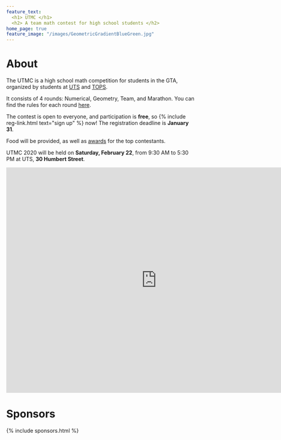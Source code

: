 ```yaml
---
feature_text:
  <h1> UTMC </h1>
  <h2> A team math contest for high school students </h2>
home_page: true
feature_image: "/images/GeometricGradientBlueGreen.jpg"
---
```


<div id="about"></div>

# About
The UTMC is a high school math competition for students in the GTA, organized by students at
[UTS](https://utschools.ca) and [TOPS](http://www.topsprogram.ca).

It consists of 4 rounds: Numerical, Geometry, Team, and Marathon. You can find the rules for
each round [here](/format/).

The contest is open to everyone, and participation is **free**, so
{% include reg-link.html text="sign up" %} now! The registration deadline is **January 31**.

Food will be provided, as well as [awards](/awards/) for the top contestants.

UTMC 2020 will be held on **Saturday, February 22**, from 9:30 AM to 5:30 PM at UTS,
**30 Humbert Street**.

<div class="map">
<iframe src="https://www.google.com/maps/embed?pb=!1m18!1m12!1m3!1d2887.1037295266788!2d-79.4232134842772!3d43.64601016091323!2m3!1f0!2f0!3f0!3m2!1i1024!2i768!4f13.1!3m3!1m2!1s0x882b34fe8ca8c9c1%3A0x489e6344e7120e99!2s30%20Humbert%20St%2C%20Toronto%2C%20ON%20M6J%203A9!5e0!3m2!1sen!2sca!4v1576197784167!5m2!1sen!2sca" width="800" height="600" frameborder="0" style="border:0;" allowfullscreen=""></iframe>
</div>

# Sponsors
{% include sponsors.html %}
